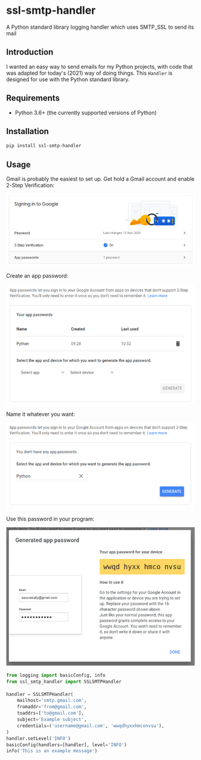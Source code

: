 # ssl-smtp-handler

A Python standard library logging handler which uses SMTP_SSL to send its mail

## Introduction

I wanted an easy way to send emails for my Python projects, with code that was
adapted for today's (2021) way of doing things. This `Handler` is designed for
use with the Python standard library.

## Requirements

- Python 3.6+ (the currently supported versions of Python)

## Installation

```sh
pip install ssl-smtp-handler
```

## Usage

Gmail is probably the easiest to set up. Get hold a Gmail account and enable
2-Step Verification:

![screenshot1.png](doc/screenshot1.png)

Create an app password:

![screenshot2.png](doc/screenshot2.png)

Name it whatever you want:

![screenshot3.png](doc/screenshot3.png)

Use this password in your program:

![screenshot4.png](doc/screenshot4.png)

```python
from logging import basicConfig, info
from ssl_smtp_handler import SSLSMTPHandler

handler = SSLSMTPHandler(
    mailhost='smtp.gmail.com',
    fromaddr='from@gmail.com',
    toaddrs=['to@gmail.com'],
    subject='Example subject',
    credentials=('username@gmail.com', 'wwqdhyxxhmconvsu'),
)
handler.setLevel('INFO')
basicConfig(handlers=[handler], level='INFO')
info('This is an example message')
```
